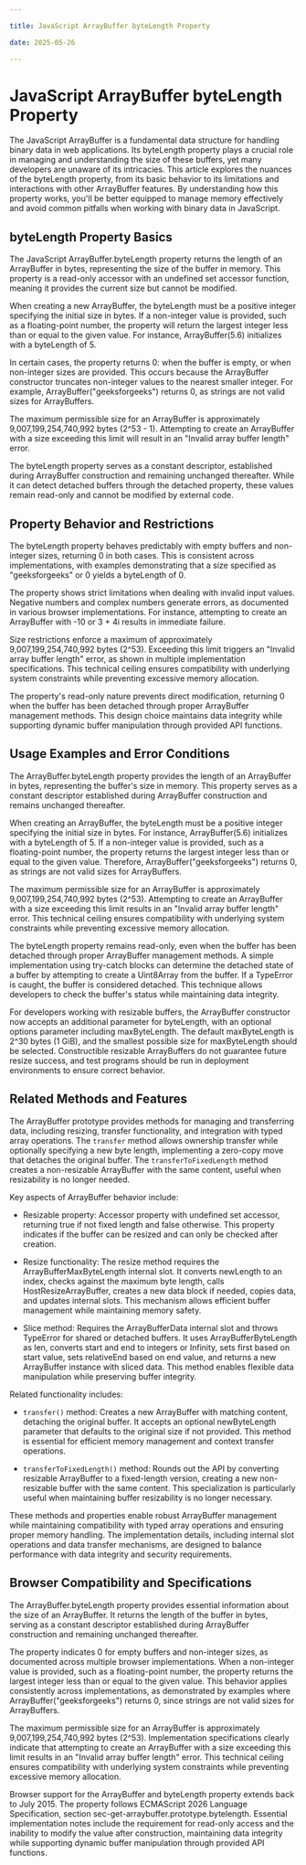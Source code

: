 ```yaml
---

title: JavaScript ArrayBuffer byteLength Property

date: 2025-05-26

---
```



# JavaScript ArrayBuffer byteLength Property

The JavaScript ArrayBuffer is a fundamental data structure for handling binary data in web applications. Its byteLength property plays a crucial role in managing and understanding the size of these buffers, yet many developers are unaware of its intricacies. This article explores the nuances of the byteLength property, from its basic behavior to its limitations and interactions with other ArrayBuffer features. By understanding how this property works, you'll be better equipped to manage memory effectively and avoid common pitfalls when working with binary data in JavaScript.


## byteLength Property Basics

The JavaScript ArrayBuffer.byteLength property returns the length of an ArrayBuffer in bytes, representing the size of the buffer in memory. This property is a read-only accessor with an undefined set accessor function, meaning it provides the current size but cannot be modified.

When creating a new ArrayBuffer, the byteLength must be a positive integer specifying the initial size in bytes. If a non-integer value is provided, such as a floating-point number, the property will return the largest integer less than or equal to the given value. For instance, ArrayBuffer(5.6) initializes with a byteLength of 5.

In certain cases, the property returns 0: when the buffer is empty, or when non-integer sizes are provided. This occurs because the ArrayBuffer constructor truncates non-integer values to the nearest smaller integer. For example, ArrayBuffer("geeksforgeeks") returns 0, as strings are not valid sizes for ArrayBuffers.

The maximum permissible size for an ArrayBuffer is approximately 9,007,199,254,740,992 bytes (2^53 - 1). Attempting to create an ArrayBuffer with a size exceeding this limit will result in an "Invalid array buffer length" error.

The byteLength property serves as a constant descriptor, established during ArrayBuffer construction and remaining unchanged thereafter. While it can detect detached buffers through the detached property, these values remain read-only and cannot be modified by external code.


## Property Behavior and Restrictions

The byteLength property behaves predictably with empty buffers and non-integer sizes, returning 0 in both cases. This is consistent across implementations, with examples demonstrating that a size specified as "geeksforgeeks" or 0 yields a byteLength of 0.

The property shows strict limitations when dealing with invalid input values. Negative numbers and complex numbers generate errors, as documented in various browser implementations. For instance, attempting to create an ArrayBuffer with -10 or 3 + 4i results in immediate failure.

Size restrictions enforce a maximum of approximately 9,007,199,254,740,992 bytes (2^53). Exceeding this limit triggers an "Invalid array buffer length" error, as shown in multiple implementation specifications. This technical ceiling ensures compatibility with underlying system constraints while preventing excessive memory allocation.

The property's read-only nature prevents direct modification, returning 0 when the buffer has been detached through proper ArrayBuffer management methods. This design choice maintains data integrity while supporting dynamic buffer manipulation through provided API functions.


## Usage Examples and Error Conditions

The ArrayBuffer.byteLength property provides the length of an ArrayBuffer in bytes, representing the buffer's size in memory. This property serves as a constant descriptor established during ArrayBuffer construction and remains unchanged thereafter.

When creating an ArrayBuffer, the byteLength must be a positive integer specifying the initial size in bytes. For instance, ArrayBuffer(5.6) initializes with a byteLength of 5. If a non-integer value is provided, such as a floating-point number, the property returns the largest integer less than or equal to the given value. Therefore, ArrayBuffer("geeksforgeeks") returns 0, as strings are not valid sizes for ArrayBuffers.

The maximum permissible size for an ArrayBuffer is approximately 9,007,199,254,740,992 bytes (2^53). Attempting to create an ArrayBuffer with a size exceeding this limit results in an "Invalid array buffer length" error. This technical ceiling ensures compatibility with underlying system constraints while preventing excessive memory allocation.

The byteLength property remains read-only, even when the buffer has been detached through proper ArrayBuffer management methods. A simple implementation using try-catch blocks can determine the detached state of a buffer by attempting to create a Uint8Array from the buffer. If a TypeError is caught, the buffer is considered detached. This technique allows developers to check the buffer's status while maintaining data integrity.

For developers working with resizable buffers, the ArrayBuffer constructor now accepts an additional parameter for byteLength, with an optional options parameter including maxByteLength. The default maxByteLength is 2^30 bytes (1 GiB), and the smallest possible size for maxByteLength should be selected. Constructible resizable ArrayBuffers do not guarantee future resize success, and test programs should be run in deployment environments to ensure correct behavior.


## Related Methods and Features

The ArrayBuffer prototype provides methods for managing and transferring data, including resizing, transfer functionality, and integration with typed array operations. The `transfer` method allows ownership transfer while optionally specifying a new byte length, implementing a zero-copy move that detaches the original buffer. The `transferToFixedLength` method creates a non-resizable ArrayBuffer with the same content, useful when resizability is no longer needed.

Key aspects of ArrayBuffer behavior include:

- Resizable property: Accessor property with undefined set accessor, returning true if not fixed length and false otherwise. This property indicates if the buffer can be resized and can only be checked after creation.

- Resize functionality: The resize method requires the ArrayBufferMaxByteLength internal slot. It converts newLength to an index, checks against the maximum byte length, calls HostResizeArrayBuffer, creates a new data block if needed, copies data, and updates internal slots. This mechanism allows efficient buffer management while maintaining memory safety.

- Slice method: Requires the ArrayBufferData internal slot and throws TypeError for shared or detached buffers. It uses ArrayBufferByteLength as len, converts start and end to integers or Infinity, sets first based on start value, sets relativeEnd based on end value, and returns a new ArrayBuffer instance with sliced data. This method enables flexible data manipulation while preserving buffer integrity.

Related functionality includes:

- `transfer()` method: Creates a new ArrayBuffer with matching content, detaching the original buffer. It accepts an optional newByteLength parameter that defaults to the original size if not provided. This method is essential for efficient memory management and context transfer operations.

- `transferToFixedLength()` method: Rounds out the API by converting resizable ArrayBuffer to a fixed-length version, creating a new non-resizable buffer with the same content. This specialization is particularly useful when maintaining buffer resizability is no longer necessary.

These methods and properties enable robust ArrayBuffer management while maintaining compatibility with typed array operations and ensuring proper memory handling. The implementation details, including internal slot operations and data transfer mechanisms, are designed to balance performance with data integrity and security requirements.


## Browser Compatibility and Specifications

The ArrayBuffer.byteLength property provides essential information about the size of an ArrayBuffer. It returns the length of the buffer in bytes, serving as a constant descriptor established during ArrayBuffer construction and remaining unchanged thereafter.

The property indicates 0 for empty buffers and non-integer sizes, as documented across multiple browser implementations. When a non-integer value is provided, such as a floating-point number, the property returns the largest integer less than or equal to the given value. This behavior applies consistently across implementations, as demonstrated by examples where ArrayBuffer("geeksforgeeks") returns 0, since strings are not valid sizes for ArrayBuffers.

The maximum permissible size for an ArrayBuffer is approximately 9,007,199,254,740,992 bytes (2^53). Implementation specifications clearly indicate that attempting to create an ArrayBuffer with a size exceeding this limit results in an "Invalid array buffer length" error. This technical ceiling ensures compatibility with underlying system constraints while preventing excessive memory allocation.

Browser support for the ArrayBuffer and byteLength property extends back to July 2015. The property follows ECMAScript 2026 Language Specification, section sec-get-arraybuffer.prototype.bytelength. Essential implementation notes include the requirement for read-only access and the inability to modify the value after construction, maintaining data integrity while supporting dynamic buffer manipulation through provided API functions.

